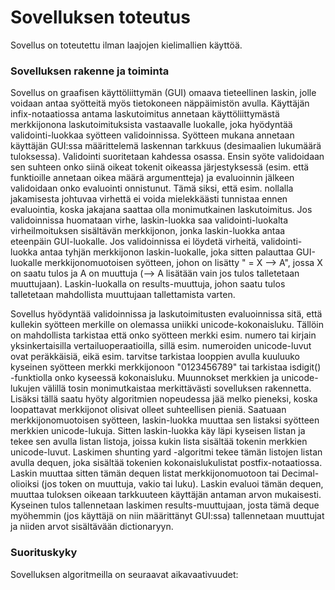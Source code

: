 # Sovelluksen toteutus
Sovellus on toteutettu ilman laajojen kielimallien käyttöä.

### Sovelluksen rakenne ja toiminta
Sovellus on graafisen käyttöliittymän (GUI) omaava tieteellinen laskin, jolle voidaan antaa syötteitä myös tietokoneen näppäimistön avulla. Käyttäjän infix-notaatiossa antama laskutoimitus annetaan käyttöliittymästä merkkijonona laskutoimituksista vastaavalle luokalle, joka hyödyntää validointi-luokkaa syötteen validoinnissa. Syötteen mukana annetaan käyttäjän GUI:ssa määrittelemä laskennan tarkkuus (desimaalien lukumäärä tuloksessa). Validointi suoritetaan kahdessa osassa. Ensin syöte validoidaan sen suhteen onko siinä oikeat tokenit oikeassa järjestyksessä (esim. että funktioille annetaan oikea määrä argumentteja) ja evaluoinnin jälkeen validoidaan onko evaluointi onnistunut. Tämä siksi, että esim. nollalla jakamisesta johtuvaa virhettä ei voida mielekkäästi tunnistaa ennen evaluointia, koska jakajana saattaa olla monimutkainen laskutoimitus. Jos validoinnissa huomataan virhe, laskin-luokka saa validointi-luokalta virheilmoituksen sisältävän merkkijonon, jonka laskin-luokka antaa eteenpäin GUI-luokalle. Jos validoinnissa ei löydetä virheitä, validointi-luokka antaa tyhjän merkkijonon laskin-luokalle, joka sitten palauttaa GUI-luokalle merkkijonomuotoisen syötteen, johon on lisätty " = X --> A", jossa X on saatu tulos ja A on muuttuja (--> A lisätään vain jos tulos talletetaan muuttujaan). Laskin-luokalla on results-muuttuja, johon saatu tulos talletetaan mahdollista muuttujaan tallettamista varten.

Sovellus hyödyntää validoinnissa ja laskutoimitusten evaluoinnissa sitä, että kullekin syötteen merkille on olemassa uniikki unicode-kokonaisluku. Tällöin on mahdollista tarkistaa että onko syötteen merkki esim. numero tai kirjain yksinkertaisilla vertailuoperaatioilla, sillä esim. numeroiden unicode-luvut ovat peräkkäisiä, eikä esim. tarvitse tarkistaa looppien avulla kuuluuko kyseinen syötteen merkki merkkijonoon "0123456789" tai tarkistaa isdigit() -funktiolla onko kyseessä kokonaisluku. Muunnokset merkkien ja unicode-lukujen välillä tosin monimutkaistaa merkittävästi sovelluksen rakennetta. Lisäksi tällä saatu hyöty algoritmien nopeudessa jää melko pieneksi, koska loopattavat merkkijonot olisivat olleet suhteellisen pieniä. Saatuaan merkkijonomuotoisen syötteen, laskin-luokka muuttaa sen listaksi syötteen merkkien unicode-lukuja. Sitten laskin-luokka käy läpi kyseisen listan ja tekee sen avulla listan listoja, joissa kukin lista sisältää tokenin merkkien unicode-luvut. Laskimen shunting yard -algoritmi tekee tämän listojen listan avulla dequen, joka sisältää tokenien kokonaislukulistat postfix-notaatiossa. Laskin muuttaa sitten tämän dequen listat merkkijonomuotoon tai Decimal-olioiksi (jos token on muuttuja, vakio tai luku). Laskin evaluoi tämän dequen, muuttaa tuloksen oikeaan tarkkuuteen käyttäjän antaman arvon mukaisesti. Kyseinen tulos tallennetaan laskimen results-muuttujaan, josta tämä deque myöhemmin (jos käyttäjä on niin määrittänyt GUI:ssa) tallennetaan muuttujat ja niiden arvot sisältävään dictionaryyn.

### Suorituskyky
Sovelluksen algoritmeilla on seuraavat aikavaativuudet: